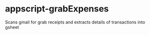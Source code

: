 # appscript-grabExpenses
Scans gmail for grab receipts and extracts details of transactions into gsheet
